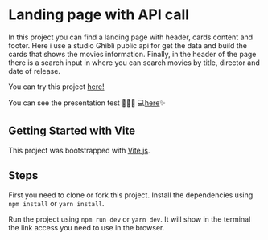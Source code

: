 # Landing page with API call

In this project you can find a landing page with header, cards content and footer. Here i use a studio Ghibli public api for get the data and build the cards that shows the movies information. Finally, in the header of the page there is a search input in where you can search movies by title, director and date of release.

You can try this project [here!](https://consuang-prueba-react-i.netlify.app/) 

You can see the presentation test 🙋🏻‍♀️ 💻[here](https://share.vidyard.com/watch/MNiAur49vqUMcRLaFEB7DS?)✨


## Getting Started with Vite

This project was bootstrapped with [Vite js](https://vitejs.dev/).

## Steps

First you need to clone or fork this project. Install the dependencies using `npm install` or `yarn install`.


Run the project using `npm run dev` or `yarn dev`. It will show in the terminal the link access you need to use in the browser.
